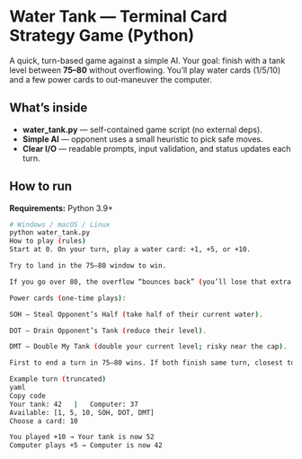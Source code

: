 # Water Tank — Terminal Card Strategy Game (Python)

A quick, turn-based game against a simple AI. Your goal: finish with a tank level between **75–80** without overflowing. You’ll play water cards (1/5/10) and a few power cards to out-maneuver the computer.

## What’s inside
- **water_tank.py** — self-contained game script (no external deps).
- **Simple AI** — opponent uses a small heuristic to pick safe moves.
- **Clear I/O** — readable prompts, input validation, and status updates each turn.

## How to run
**Requirements:** Python 3.9+

```bash
# Windows / macOS / Linux
python water_tank.py
How to play (rules)
Start at 0. On your turn, play a water card: +1, +5, or +10.

Try to land in the 75–80 window to win.

If you go over 80, the overflow “bounces back” (you’ll lose that extra as a penalty).

Power cards (one-time plays):

SOH — Steal Opponent’s Half (take half of their current water).

DOT — Drain Opponent’s Tank (reduce their level).

DMT — Double My Tank (double your current level; risky near the cap).

First to end a turn in 75–80 wins. If both finish same turn, closest to 77.5 wins.

Example turn (truncated)
yaml
Copy code
Your tank: 42   |   Computer: 37
Available: [1, 5, 10, SOH, DOT, DMT]
Choose a card: 10

You played +10 → Your tank is now 52
Computer plays +5 → Computer is now 42
